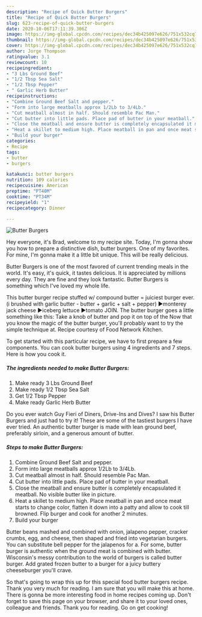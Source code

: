 ```yaml
---
description: "Recipe of Quick Butter Burgers"
title: "Recipe of Quick Butter Burgers"
slug: 623-recipe-of-quick-butter-burgers
date: 2020-10-06T17:11:39.306Z
image: https://img-global.cpcdn.com/recipes/dec34b425097e626/751x532cq70/butter-burgers-recipe-main-photo.jpg
thumbnail: https://img-global.cpcdn.com/recipes/dec34b425097e626/751x532cq70/butter-burgers-recipe-main-photo.jpg
cover: https://img-global.cpcdn.com/recipes/dec34b425097e626/751x532cq70/butter-burgers-recipe-main-photo.jpg
author: Jorge Thompson
ratingvalue: 3.1
reviewcount: 10
recipeingredient:
- "3 Lbs Ground Beef"
- "1/2 Tbsp Sea Salt"
- "1/2 Tbsp Pepper"
- " Garlic Herb Butter"
recipeinstructions:
- "Combine Ground Beef Salt and pepper."
- "Form into large meatballs approx 1/2Lb to 3/4Lb."
- "Cut meatball almost in half. Should resemble Pac Man."
- "Cut butter into little pads. Place pad of butter in your meatball."
- "Close the meatball and ensure butter is completely encapsulated it meatball. No visible butter like in picture."
- "Heat a skillet to medium high. Place meatball in pan and once meat starts to change color, flatten it down into a patty and allow to cook till browned. Flip burger and cook for another 2 minutes."
- "Build your burger"
categories:
- Recipe
tags:
- butter
- burgers

katakunci: butter burgers 
nutrition: 109 calories
recipecuisine: American
preptime: "PT40M"
cooktime: "PT34M"
recipeyield: "1"
recipecategory: Dinner

---
```



![Butter Burgers](https://img-global.cpcdn.com/recipes/dec34b425097e626/751x532cq70/butter-burgers-recipe-main-photo.jpg)

Hey everyone, it's Brad, welcome to my recipe site. Today, I'm gonna show you how to prepare a distinctive dish, butter burgers. One of my favorites. For mine, I'm gonna make it a little bit unique. This will be really delicious.

Butter Burgers is one of the most favored of current trending meals in the world. It's easy, it's quick, it tastes delicious. It is appreciated by millions every day. They are fine and they look fantastic. Butter Burgers is something which I've loved my whole life.

This butter burger recipe stuffed w/ compound butter = juiciest burger ever. (i brushed with garlic butter - butter + garlic + salt + pepper) ►monterey jack cheese ►iceberg lettuce ►tomato JOIN. The butter burger goes a little something like this: Take a knob of butter and pop it on top of the Now that you know the magic of the butter burger, you&#39;ll probably want to try the simple technique at. Recipe courtesy of Food Network Kitchen.


To get started with this particular recipe, we have to first prepare a few components. You can cook butter burgers using 4 ingredients and 7 steps. Here is how you cook it.

<!--inarticleads1-->

##### The ingredients needed to make Butter Burgers:

1. Make ready 3 Lbs Ground Beef
1. Make ready 1/2 Tbsp Sea Salt
1. Get 1/2 Tbsp Pepper
1. Make ready  Garlic Herb Butter


Do you ever watch Guy Fieri of Diners, Drive-Ins and Dives? I saw his Butter Burgers and just had to try it! These are some of the tastiest burgers I have ever tried. An authentic butter burger is made with lean ground beef, preferably sirloin, and a generous amount of butter. 

<!--inarticleads2-->

##### Steps to make Butter Burgers:

1. Combine Ground Beef Salt and pepper.
1. Form into large meatballs approx 1/2Lb to 3/4Lb.
1. Cut meatball almost in half. Should resemble Pac Man.
1. Cut butter into little pads. Place pad of butter in your meatball.
1. Close the meatball and ensure butter is completely encapsulated it meatball. No visible butter like in picture.
1. Heat a skillet to medium high. Place meatball in pan and once meat starts to change color, flatten it down into a patty and allow to cook till browned. Flip burger and cook for another 2 minutes.
1. Build your burger


Butter beans mashed and combined with onion, jalapeno pepper, cracker crumbs, egg, and cheese, then shaped and fried into vegetarian burgers. You can substitute bell pepper for the jalapenos for a. For some, butter burger is authentic when the ground meat is combined with butter. Wisconsin&#39;s messy contribution to the world of burgers is called butter burger. Add grated frozen butter to a burger for a juicy buttery cheeseburger you&#39;ll crave. 

So that's going to wrap this up for this special food butter burgers recipe. Thank you very much for reading. I am sure that you will make this at home. There is gonna be more interesting food in home recipes coming up. Don't forget to save this page on your browser, and share it to your loved ones, colleague and friends. Thank you for reading. Go on get cooking!
